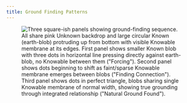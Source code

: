 ```yaml
---
title: Ground Finding Patterns
---
```


<figure><img src="../assets/Screenshot 2024-11-26 at 12.05.02 PM.png" alt="Three square-ish panels showing ground-finding sequence. All share pink Unknown backdrop and large circular Known (earth-blob) protruding up from bottom with visible Knowable membrane at its edges. First panel shows smaller Known blob with three dots in horizontal line pressing directly against earth-blob, no Knowable between them (&#x22;Forcing&#x22;). Second panel shows dots beginning to shift as faint/sparse Knowable membrane emerges between blobs (&#x22;Finding Connection&#x22;). Third panel shows dots in perfect triangle, blobs sharing single Knowable membrane of normal width, showing true grounding through integrated relationship (&#x22;Natural Ground Found&#x22;)."><figcaption></figcaption></figure>
